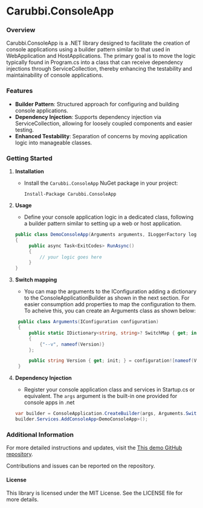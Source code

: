 # Carubbi.ConsoleApp

### Overview
Carubbi.ConsoleApp is a .NET library designed to facilitate the creation of console applications using a builder pattern similar to that used in WebApplication and HostApplications. The primary goal is to move the logic typically found in Program.cs into a class that can receive dependency injections through ServiceCollection, thereby enhancing the testability and maintainability of console applications.

### Features
- **Builder Pattern**: Structured approach for configuring and building console applications.
- **Dependency Injection**: Supports dependency injection via ServiceCollection, allowing for loosely coupled components and easier testing.
- **Enhanced Testability**: Separation of concerns by moving application logic into manageable classes.

### Getting Started
1. **Installation**
   - Install the `Carubbi.ConsoleApp` NuGet package in your project:
     ```
     Install-Package Carubbi.ConsoleApp
     ```

2. **Usage**
   - Define your console application logic in a dedicated class, following a builder pattern similar to setting up a web or host application.
   ```csharp
   public class DemoConsoleApp(Arguments arguments, ILoggerFactory loggerFactory, IDateTimeWrapper dateTimeWrapper, IClientA clientA, IClientB clientB) : IConsoleApp
   {
        public async Task<ExitCodes> RunAsync()
        {
            // your logic goes here
        }
   }
   ```
3. **Switch mapping**
   - You can map the arguments to the IConfiguration adding a dictionary to the ConsoleApplicationBuilder as shown in the next section. For easier consumption add properties to map the configuration to them. To acheive this, you can create an Arguments class as shown below: 
   
   ```csharp
    public class Arguments(IConfiguration configuration)
    {
        public static IDictionary<string, string>? SwitchMap { get; internal set; } = new Dictionary<string, string>()
        {
            {"--v", nameof(Version)}
        };

        public string Version { get; init; } = configuration![nameof(Version)]!;
    }
   ```
4. **Dependency Injection**
   - Register your console application class and services in Startup.cs or equivalent. The `args` argument is the built-in one provided for console apps in .net 
   ```csharp
   var builder = ConsoleApplication.CreateBuilder(args, Arguments.SwitchMap);
   builder.Services.AddConsoleApp<DemoConsoleApp>();
   ```

### Additional Information

For more detailed instructions and updates, visit the [This demo GitHub repository](https://github.com/rcarubbi/ConsoleAppWithResilientFlurlDemo).

Contributions and issues can be reported on the repository.

#### License
This library is licensed under the MIT License. See the LICENSE file for more details.